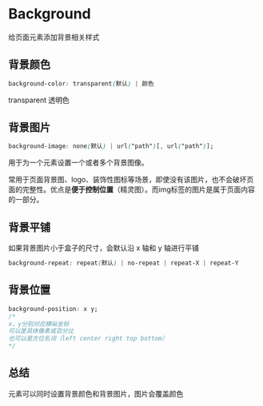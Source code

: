 # Background

给页面元素添加背景相关样式

## 背景颜色

```css
background-color: transparent(默认) | 颜色
```

transparent 透明色

## 背景图片

```css
background-image: none(默认) | url("path")[, url("path")];
```

用于为一个元素设置一个或者多个背景图像。 

常用于页面背景图、logo、装饰性图标等场景，即使没有该图片，也不会破坏页面的完整性。优点是**便于控制位置**（精灵图）。而img标签的图片是属于页面内容的一部分。

## 背景平铺

如果背景图片小于盒子的尺寸，会默认沿 x 轴和 y 轴进行平铺

```css
background-repeat: repeat(默认) | no-repeat | repeat-X | repeat-Y
```

## 背景位置

```css
background-position: x y;
/*
x，y分别对应横纵坐标
可以是具体像素或百分比
也可以是方位名词（left center right top bottom）
*/
```



## 总结

元素可以同时设置背景颜色和背景图片，图片会覆盖颜色

